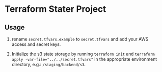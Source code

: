 # Terraform Stater Project

## Usage

1. rename `secret.tfvars.example` to `secret.tfvars` and add your AWS access and secret keys.

2. Initialize the s3 state storage by running `terraform init` and `terraform apply -var-file="../../secret.tfvars"` in the appropriate environment directory, e.g.: `/staging/backend/s3`.